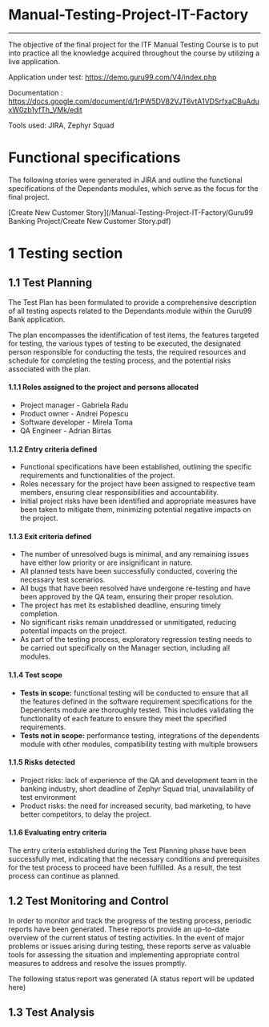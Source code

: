# Manual-Testing-Project-IT-Factory
-------------
The objective of the final project for the ITF Manual Testing Course is to put into practice all the knowledge acquired throughout the course by utilizing a live application.

Application under test: https://demo.guru99.com/V4/index.php

Documentation : https://docs.google.com/document/d/1rPW5DV82VJT6vtA1VDSrfxaCBuAduxW0zb1yfTh_VMk/edit 

Tools used: JIRA, Zephyr Squad 

# Functional specifications

The following stories were generated in JIRA and outline the functional specifications of the Dependants modules, which serve as the focus for the final project.

[Create New Customer Story](/Manual-Testing-Project-IT-Factory/Guru99 Banking Project/Create New Customer Story.pdf)



# 1 Testing section

## 1.1 Test Planning

The Test Plan has been formulated to provide a comprehensive description of all testing aspects related to the Dependants module within the Guru99 Bank application.

The plan encompasses the identification of test items, the features targeted for testing, the various types of testing to be executed, the designated person responsible for conducting the tests, the required resources and schedule for completing the testing process, and the potential risks associated with the plan.

#### 1.1.1 Roles assigned to the project and persons allocated

* Project manager - Gabriela Radu
* Product owner - Andrei Popescu
* Software developer - Mirela Toma
* QA Engineer - Adrian Birtas

#### 1.1.2 Entry criteria defined

 *  Functional specifications have been established, outlining the specific requirements and functionalities of the project.
 *  Roles necessary for the project have been assigned to respective team members, ensuring clear responsibilities and accountability.
 *  Initial project risks have been identified and appropriate measures have been taken to mitigate them, minimizing potential negative impacts on the project.

#### 1.1.3 Exit criteria defined

*   The number of unresolved bugs is minimal, and any remaining issues have either low priority or are insignificant in nature.
*   All planned tests have been successfully conducted, covering the necessary test scenarios.
*   All bugs that have been resolved have undergone re-testing and have been approved by the QA team, ensuring their proper resolution.
*   The project has met its established deadline, ensuring timely completion.
*   No significant risks remain unaddressed or unmitigated, reducing potential impacts on the project.
*   As part of the testing process, exploratory regression testing needs to be carried out specifically on the Manager section, including all modules.

#### 1.1.4 Test scope

* __Tests in scope:__ functional testing will be conducted to ensure that all the features defined in the software requirement specifications for the Dependents module are thoroughly tested. This includes validating the functionality of each feature to ensure they meet the specified requirements.
* __Tests not in scope:__ performance testing, integrations of the dependents module with other modules, compatibility testing with multiple browsers

#### 1.1.5 Risks detected

* Project risks: lack of experience of the QA and development team in the banking industry, short deadline of Zephyr Squad trial, unavailability of test environment
* Product risks: the need for increased security, bad marketing, to have better competitors, to delay the project.

#### 1.1.6 Evaluating entry criteria

The entry criteria established during the Test Planning phase have been successfully met, indicating that the necessary conditions and prerequisites for the test process to proceed have been fulfilled. As a result, the test process can continue as planned.

## 1.2 Test Monitoring and Control

In order to monitor and track the progress of the testing process, periodic reports have been generated. These reports provide an up-to-date overview of the current status of testing activities. In the event of major problems or issues arising during testing, these reports serve as valuable tools for assessing the situation and implementing appropriate control measures to address and resolve the issues promptly.

The following status report was generated (A status report will be updated here)

## 1.3 Test Analysis


